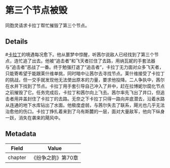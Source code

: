 # 第三个节点被毁
同胞灵请求卡拉丁帮忙摧毁了第三个节点。

## Details
#[卡拉丁](characters/kaladin)的境遇每况愈下。他从噩梦中惊醒，听茜尔说敌人已经找到了第三个节点，连忙追了出去。他被“追击者”和飞天者拦住了去路，用纳瓦妮的手套法器与“追击者”恶战了一番。终于勉强打退了“追击者”，卡拉丁无力面对众多飞天者，只能寄希望于能跟莱什维单挑，同时暗中让茜尔去寻找节点。莱什维接受了卡拉丁的挑战，但一交手就发现他无法使出原本的力量，要求他投降。二人争执中，茜尔在水井下找到了节点。卡拉丁用手套引导自己冲入了井中，赶在拉博妮尔腐化节点之前摧毁了它。任务完成后，卡拉丁和茜尔向上飞去。茜尔率先飞出了井口，但追击者用井盖封住了卡拉丁的去路。无奈之下卡拉丁只得一路向井底潜去，沿着水路从连通的地下水库钻出了水面。他极度虚弱，与茜尔失去了联系，飓光也几乎无法治愈他的伤口。卡拉丁挣扎着来到了乌有斯麓的一层，面对大量敌军，他向下纵身一跃，消失在袭来的飓风中。

## Metadata
| Field | Value |
| ----- | ----- |
| chapter | 《纷争之韵》第70章 |
